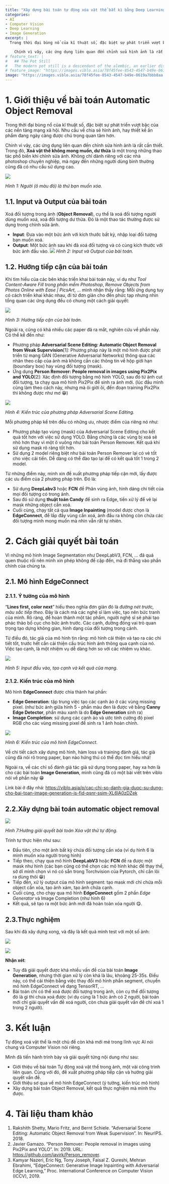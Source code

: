 ```yaml
---
title: "Xây dựng bài toán tự động xóa vật thể bất kì bằng Deep Learning"
categories:
- AI
- Computer Vision
- Deep Learning
- Image Generation
excerpt: |
  Trong thời đại bùng nổ của kĩ thuật số, đặc biệt sự phát triển vượt bậc của các nền tảng mạng xã hội. Nhu cầu về chia sẻ hình ảnh, hay thiết kế ấn phẩm đang ngày càng được chú trọng quan tâm hơn.

    Chính vì vây, các ứng dụng liên quan đến chỉnh sửa hình ảnh là rất cần thiết. Trong đó, **Xoá vật thể không mong muốn, dư thừa** là một trong những thao tác phổ biến khi chỉnh sửa ảnh. Không chỉ dành riêng với các nhà photoshop chuyên nghiệp, mà ngay đến những người dùng bình thường cũng đã có nhu cầu sử dụng cao.
# feature_text: |
#   ## The Pot Still
#   The modern pot still is a descendant of the alembic, an earlier distillation device
# feature_image: "https://images.viblo.asia/78f45fee-8543-4547-b49e-0619a7bbb8aa.jpg"
image: "https://images.viblo.asia/78f45fee-8543-4547-b49e-0619a7bbb8aa.jpg"
---
```




# 1. Giới thiệu về bài toán Automatic Object Removal
Trong thời đại bùng nổ của kĩ thuật số, đặc biệt sự phát triển vượt bậc của các nền tảng mạng xã hội. Nhu cầu về chia sẻ hình ảnh, hay thiết kế ấn phẩm đang ngày càng được chú trọng quan tâm hơn.

Chính vì vây, các ứng dụng liên quan đến chỉnh sửa hình ảnh là rất cần thiết. Trong đó, **Xoá vật thể không mong muốn, dư thừa** là một trong những thao tác phổ biến khi chỉnh sửa ảnh. Không chỉ dành riêng với các nhà photoshop chuyên nghiệp, mà ngay đến những người dùng bình thường cũng đã có nhu cầu sử dụng cao. 

![](https://images.viblo.asia/58eda329-f0c4-4c93-8665-1c0d5ea82f28.jpg)

*Hình 1: Người (ô màu đỏ) là thứ bạn muốn xóa.*

##  1.1. Input và Output của bài toán
Xoá đối tượng trong ảnh (**Object Removal**), cụ thể là xoá đối tượng người dùng muốn xoá, xoá đối tượng dư thừa. Đó là một thao tác thường được sử dụng trong chỉnh sửa ảnh.
- **Input**: Đưa vào một bức ảnh với kích thước bất kỳ, nhập loại đối tượng bạn muốn xoá.
-  **Output**: Một bức ảnh sau khi đã xoá đối tượng và có cùng kích thước với bức ảnh đầu vào.
![](https://images.viblo.asia/78f45fee-8543-4547-b49e-0619a7bbb8aa.jpg)
*Hình 2: Input và Output của bài toán.*

##  1.2. Hướng tiếp cận của bài toán
Khi tìm hiểu của các bên khác triển khai bài toán này, ví dụ như *Tool Content-Aware Fill trong phần mềm Photoshop*, *Remove Objects from Photos Online with Ease | PicsArt*, ... mình nhận thấy rằng: Mỗi ứng dụng  tuy có cách triển khai khác nhau, đi từ đơn giản cho đến phức tạp nhưng nhìn tổng quan các ứng dụng đều có chung một cách giải quyết:

![](https://images.viblo.asia/ac4dd438-bd6d-41dc-9ef5-b6fac64a3b3f.jpg)

*Hình 3: Hướng tiếp cận của bài toán.*

Ngoài ra, cũng có khá nhiều các paper đã ra mắt, nghiên cứu về phần này. Có thể kể đến như:
- Phương pháp **Adversarial Scene Editing: Automatic Object Removal from Weak Supervision**[1]: Phương pháp này là một mô hình được phát triển từ mạng GAN (Generative Adversarial Networks) thông qua các nhãn theo cấp của ảnh mà không cần các thông tin về hộp giới hạn (boundary box) hay vùng đối tượng (mask).
- Ứng dụng **Person Remover: People removal in images using Pix2Pix and YOLO**[2]: Xác định đối tượng bằng mô hình YOLO, sau đó từ ảnh cut đối tượng, ta chạy qua mô hình Pix2Pix để sinh ra ảnh mới. (lúc đầu mình cũng làm theo cách này, nhưng mà ôi giời ôi, đến đoạn training Pix2Pix thì không được như mơ 😁)

![](https://images.viblo.asia/1af44b58-5ec7-48a4-a710-e704c59e8cf9.jpg)

*Hình 4: Kiến trúc của phương pháp Adversarial Scene Editing.*

Mỗi phương pháp kể trên đều có những ưu, nhược điểm của riêng nó như:
- Phương pháp tạo vùng (mask) của Adversarial Scene Editing cho kết quả tốt hơn với việc sử dụng YOLO. Bằng chứng là các vùng bị xoá sẽ nhỏ hơn thay vì một ô vuông như bài toán Person Remover. Kết quả khi sử dụng mask rõ ràng tốt hơn.
-  Sử dụng 2 model riêng biệt như bài toán Person Remover lại có vẻ tốt cho việc cải tiến. Dễ dàng có thể đào tạo lại để có kết quả tốt 1 trong 2 model.
   
Từ những điểm này, mình xin đề xuất phương pháp tiếp cận mới, lấy được các ưu điểm của 2 phương pháp trên. Đó là:
- Sử dụng **DeepLabv3** hoặc **FCN** để Phân vùng ảnh, hình dáng chi tiết của mọi đối tượng có trong ảnh.
- Sau đó sử dụng **thuật toán Candy** để sinh ra Edge, tiền xử lý để vẽ lại mask những object cần xoá. 
- Cuối cùng, chạy tất cả qua **Image Inpainting** (model được chọn là **EdgeConnect**, để lấp đầy vùng cần xoá, ảnh đầu ra không còn chứa các đối tượng mình mong muốn mà nhìn vẫn rất tự nhiên.

# 2. Cách giải quyết bài toán

Vì những mô hình Image Segmentation như DeepLabV3, FCN, ... đã quá quen thuộc rồi nên mình xin phép không đề cập đến, mà đi thẳng vào phần chính của chúng ta.

##  2.1. Mô hình EdgeConnect
###  2.1.1. Ý tưởng của mô hình

“**Lines first, color next**” hiểu theo nghĩa đơn giản đó là *đường nét trước, màu sắc tiếp theo*. Đây là cách mà các nghệ sĩ làm việc, tạo nên bức tranh của mình. Rõ ràng, để hoàn thành một tác phẩm, người nghệ sĩ sẽ phải tạo phác thảo bố cục cho bức ảnh trước. Các cạnh, đường đóng vai trò quan trọng tạo dựng không gian, hình dạng của đối tượng trong cảnh.

Từ điều đó, tác giả của mô hình tin rằng: mô hình cải thiện và tạo ra các chi tiết tốt, trước hết cần cải thiện cấu trúc hình ảnh thông qua cạnh của nó. Việc tạo cạnh, là một nhiệm vụ dễ dàng hơn so với các nhiệm vụ khác.

![](https://images.viblo.asia/6418effa-b758-4837-a286-806eb4ad06e4.jpg)

*Hình 5: Input đầu vào, tạo cạnh và kết quả của mạng.*
###  2.1.2. Kiến trúc của mô hình
Mô hình **EdgeConnect** được chia thành hai phần: 
- **Edge Generation**:  tập trung việc tạo các cạnh ảo ở các vùng missing pixel. (như bức ảnh giữa hình 5 - phần màu đen là được vẽ bằng **Canny Edge Detector**, phần màu xanh là do **Edge Generation** sinh ra)
- **Image Completion**: sử dụng các cạnh ảo và ước tính cường độ pixel RGB cho các vùng missing pixel để sinh ra 1 ảnh hoàn chỉnh. 

![](https://images.viblo.asia/348ffe1d-9614-4979-b433-b527296a3bec.jpg)

*Hình 6: Kiến trúc của mô hình EdgeConnect.*

Về chi tiết cách xây dựng mô hình, hàm loss và training đánh giá, tác giả cũng đã nói rõ trong paper, bạn nào hứng thú có thể đọc tìm hiểu nhá!

Ngoài ra, về các chỉ số đánh giá tác giả sử dụng trong paper, hay xa hơn là cho các bài toán **Image Generation**, mình cũng đã có một bài viết trên viblo nói về phần này 😁

Link bài ở đây nhá: https://viblo.asia/p/cac-chi-so-danh-gia-duoc-su-dung-cho-bai-toan-image-generation-is-fid-psnr-ssim-XL6lA0zDZek


##  2.2.Xây dựng bài toán automatic object removal

![](https://images.viblo.asia/7930526e-2c99-40e4-bfac-a687091d97a4.jpg)

*Hình 7:Hướng giải quyết bài toán Xóa vật thử tự động.*


Trình tự thực hiện như sau:
- Đầu tiên, cho một ảnh bất kỳ chứa đối tượng cần xóa (ví dụ hình 6 là mình muốn xóa người trong hình)
- Tiếp theo, chạy qua mô hình **DeepLabV3** hoặc **FCN** để ra được một mask như hình (các bạn cũng có thể chọn các mô hình khác để thay thế, sở dĩ mình chọn vì nó có sẵn trong Torchvision của Pytorch, chỉ cần lôi ra dùng thôi 😁)
- Tiếp đến, xử lý output của mô hình segment: tạo mask mới chỉ chứa mỗi object cần xóa, tạo ảnh xám, tạo ảnh chứa cạnh.
- Cuối cùng, cho chạy qua mô hình **EdgeConnect** gồm 2 phần *Edge Generator* và Image Completion (như hình 6)
-  Kết quả, sẽ tạo ra một bức ảnh mới đã hoàn toàn xóa người 😋.

##  2.3.Thực nghiệm

Sau khi đã xây dựng xong, và đây là kết quả mình test với một số ảnh:

![](https://images.viblo.asia/5ffd15ae-6551-4ada-822b-46842d366498.png)

![](https://images.viblo.asia/fde0be2e-6be1-4063-99c6-65a035ef4a2a.png)

**Nhận xét**:
- Tuy đã giải quyết được khá nhiều vấn đề của bài toán **Image Generation**, nhưng thời gian xử lý còn khá là lâu, khoảng 25-35s. Điều này, có thể cải thiện bằng việc thay đổi mô hình phần segment, chuyển mô hình EdgeConnect về dạng TensorRT, ...
- Bài toán chỉ có thể xoá được đối tượng trong ảnh, còn cụ thể đối tượng đó là gì thì chưa xoá được (ví dụ cùng là 1 bức ảnh có 2 người, bài toán mới chỉ giải quyết vấn đề xoá người, còn chưa giải quyết vấn đề chỉ xoá 1 trong 2 người).

# 3. Kết luận
Tự động xoá vật thể là một chủ đề còn khá mới mẻ trong lĩnh vực AI nói chung và Computer Vision nói riêng. 

 Mình đã tiến hành trình bày và giải quyết từng nội dung như sau:
 - Giới thiệu về bài toán Tự động xoá vật thể trong ảnh, một vài công trình liên quan. Cùng với đó, đề xuất phương pháp tiếp cận và hướng giải quyết vấn đề.
 - Giới thiệu sơ qua về  mô hình EdgeConnect (ý tưởng, kiến trúc mô hình)
 - Xây dựng bài toán Object Removal,  kết quả thực nghiệm mà mình thu được.
 
# 4. Tài liệu tham khảo

1. Rakshith Shetty, Mario Fritz, and Bernt Schiele. “Adversarial Scene Editing: Automatic Object Removal from Weak Supervision”. In: NeurIPS. 2018.
2. Javier Gamazo. “Person Remover: People removal in images using Pix2Pix and YOLO”. In: 2019. URL: https://github.com/javirk/Person_remover.
3. Kamyar Nazeri, Eric Ng, Tony Joseph, Faisal Z. Qureshi, Mehran Ebrahimi, “EdgeConnect: Generative Image Inpainting with Adversarial Edge Learning,” Proc. International Conference on Computer Vision (ICCV), 2019.
